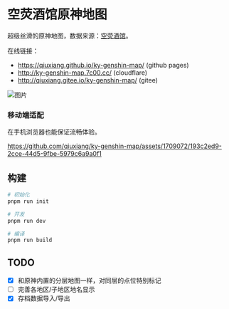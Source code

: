 # 空荧酒馆原神地图

超级丝滑的原神地图，数据来源：[空荧酒馆](https://yuanshen.site/docs/)。

在线链接：

- https://qiuxiang.github.io/ky-genshin-map/ (github pages)
- http://ky-genshin-map.7c00.cc/ (cloudflare)
- http://qiuxiang.gitee.io/ky-genshin-map/ (gitee)

![图片](https://github.com/qiuxiang/ky-genshin-map/assets/1709072/2ea4b8e7-1978-4b95-a353-cc712a01b21e)

### 移动端适配

在手机浏览器也能保证流畅体验。

https://github.com/qiuxiang/ky-genshin-map/assets/1709072/193c2ed9-2cce-44d5-9fbe-5979c6a9a0f1

## 构建

```bash
# 初始化
pnpm run init

# 开发
pnpm run dev

# 编译
pnpm run build
```

## TODO

- [x] 和原神内置的分层地图一样，对同层的点位特别标记
- [ ] 完善各地区/子地区地名显示
- [x] 存档数据导入/导出
